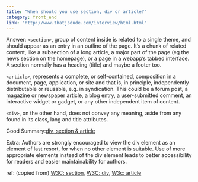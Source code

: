 ```yaml
---
title: "When should you use section, div or article?"
category: front_end
link: "http://www.thatjsdude.com/interview/html.html"
---
```

Answer: 
`<section>`, group of content inside is related to a single theme, and should appear as an entry in an outline of the page. It’s a chunk of related content, like a subsection of a long article, a major part of the page (eg the news section on the homepage), or a page in a webapp’s tabbed interface. A section normally has a heading (title) and maybe a footer too.

`<article>`, represents a complete, or self-contained, composition in a document, page, application, or site and that is, in principle, independently distributable or reusable, e.g. in syndication. This could be a forum post, a magazine or newspaper article, a blog entry, a user-submitted comment, an interactive widget or gadget, or any other independent item of content.

`<div>`, on the other hand, does not convey any meaning, aside from any found in its class, lang and title attributes.

Good Summary:[div, section & article](http://oli.jp/2009/html5-structure1/)

Extra: Authors are strongly encouraged to view the div element as an element of last resort, for when no other element is suitable. Use of more appropriate elements instead of the div element leads to better accessibility for readers and easier maintainability for authors.

ref: (copied from) [W3C: section](https://dev.w3.org/html5/spec-author-view/the-section-element.html#the-section-element), [W3C: div](https://dev.w3.org/html5/spec-author-view/the-div-element.html#the-div-element), [W3c: article](https://html.spec.whatwg.org/multipage/semantics.html#the-article-element)
